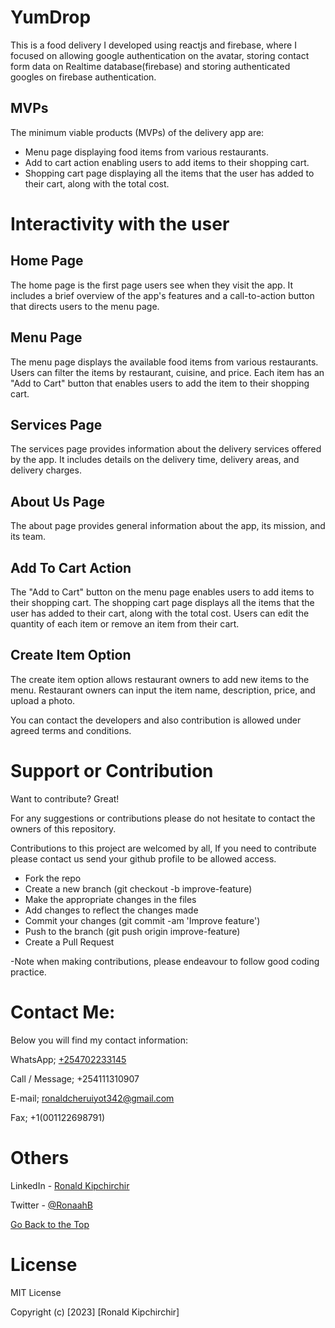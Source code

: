 <h1>YumDrop</h1>

<p>This is a food delivery I developed using reactjs and firebase, where I focused on allowing google
authentication on the avatar, storing contact form data on Realtime database(firebase) and storing authenticated googles on firebase authentication.
</p>

<h2>MVPs</h2>

<p>The minimum viable products (MVPs) of the delivery app are:</p>

<ul>
    <li>Menu page displaying food items from various restaurants.</li>
    <li>Add to cart action enabling users to add items to their shopping cart.</li>
    <li>Shopping cart page displaying all the items that the user has added to their cart, along with the total cost.</li>
</ul>

# Interactivity with the user

<!-- 
One is able to go through our webpage , login/register. -->

<h2>Home Page</h2>

<p>The home page is the first page users see when they visit the app. It includes a brief overview of the app's features and a call-to-action button that directs users to the menu page.</p>

<h2>Menu Page</h2>

<p>The menu page displays the available food items from various restaurants. Users can filter the items by restaurant, cuisine, and price. Each item has an "Add to Cart" button that enables users to add the item to their shopping cart.</p>

<h2>Services Page</h2>

<p>The services page provides information about the delivery services offered by the app. It includes details on the delivery time, delivery areas, and delivery charges.</p>

<h2>About Us Page</h2>

<p>The about page provides general information about the app, its mission, and its team.</p>

<h2>Add To Cart Action</h2>

<p>The "Add to Cart" button on the menu page enables users to add items to their shopping cart. The shopping cart page displays all the items that the user has added to their cart, along with the total cost. Users can edit the quantity of each item or remove an item from their cart.</p>

<h2>Create Item Option</h2>

<p>The create item option allows restaurant owners to add new items to the menu. Restaurant owners can input the item name, description, price, and upload a photo.</p>

<p>You can contact the developers and also contribution is allowed under agreed terms and conditions.</p>

# Support or Contribution

Want to contribute? Great!

For any suggestions or contributions please do not hesitate to contact the owners of this repository.

Contributions to this project are welcomed by all, If you need to contribute 
please  contact us send your github profile to be allowed access.

 
  * Fork the repo
  * Create a new branch (git checkout -b improve-feature)
  * Make the appropriate changes in the files
  * Add changes to reflect the changes made
  * Commit your changes (git commit -am 'Improve feature')
  * Push to the branch (git push origin improve-feature)
  * Create a Pull Request

-Note when making contributions, please endeavour to follow good coding practice.

# Contact Me:

Below you will find my contact information:

WhatsApp; [+254702233145](https://wa.me/+254702233145/)

Call / Message; +254111310907

E-mail; ronaldcheruiyot342@gmail.com

Fax; +1(001122698791)

# Others

LinkedIn - [Ronald Kipchirchir](https://www.linkedin.com/in/ronald-kipchirchir-034983246/)

Twitter - [@RonaahB](https://twitter.com/RonaahB)

[Go Back to the Top](https://github.com/McRonaah/food_delivery_app/)

# License

MIT License

Copyright (c) [2023] [Ronald Kipchirchir]